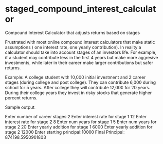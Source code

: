 # staged_compound_interest_calculator
Compound Interest Calculator that adjusts returns based on stages

Frustrated with most online compound interest calculators that make static assumptions ( one interest rate, one yearly contribution). In reality a calculator should take into account stages of an investors life. For example, if a student may contribute less in the first 4 years but make more aggresive investments, while later in their career make larger contributions but safer returns. 

Example:
A college student with 10,000 initial investment and 2 career stages (during college and post college). They can contribute 6,000 during school for 5 years. After college they will contribute 12,000 for 20 years. During their college years they invest in risky stocks that generate higher percent returns. 


Sample output:

Enter number of career stages:2
Enter interest rate for stage 1 12
Enter interest rate for stage 2 8
Enter num years for stage 1 5
Enter num years for stage 2 20
Enter yearly addition for stage 1 6000
Enter yearly addition for stage 2 12000
Enter starting principal:10000
Final Principal: 
874198.5950901803
